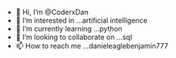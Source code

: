 - 👋 Hi, I’m @CoderxDan
- 👀 I’m interested in ...artificial intelligence
- 🌱 I’m currently learning ...python
- 💞️ I’m looking to collaborate on ...sql
- 📫 How to reach me ...danieleaglebenjamin777



<!---
CoderxDan/CoderxDan is a ✨ special ✨ repository because its `README.md` (this file) appears on your GitHub profile.
You can click the Preview link to take a look at your changes.
--->
